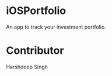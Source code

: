 # iOSPortfolio
An app to track your investment portfolio. 

# Contributor 

Harshdeep Singh
   
    
    
